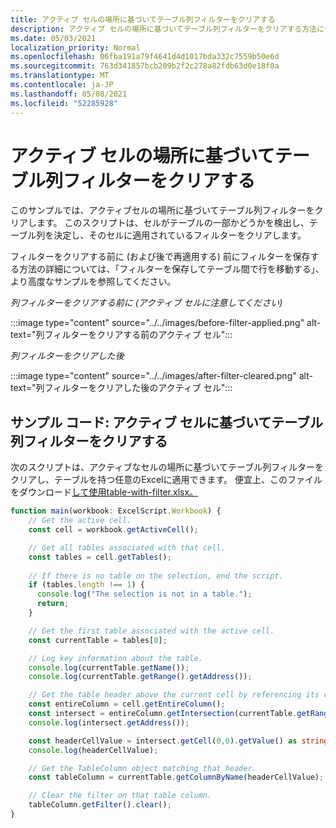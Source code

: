 ```yaml
---
title: アクティブ セルの場所に基づいてテーブル列フィルターをクリアする
description: アクティブ セルの場所に基づいてテーブル列フィルターをクリアする方法について学習します。
ms.date: 05/03/2021
localization_priority: Normal
ms.openlocfilehash: 06fba191a79f4641d4d1017bda332c7559b50e6d
ms.sourcegitcommit: 763d341857bcb209b2f2c278a82fdb63d0e18f0a
ms.translationtype: MT
ms.contentlocale: ja-JP
ms.lasthandoff: 05/08/2021
ms.locfileid: "52285928"
---
```

# <a name="clear-table-column-filter-based-on-active-cell-location"></a>アクティブ セルの場所に基づいてテーブル列フィルターをクリアする

このサンプルでは、アクティブセルの場所に基づいてテーブル列フィルターをクリアします。 このスクリプトは、セルがテーブルの一部かどうかを検出し、テーブル列を決定し、そのセルに適用されているフィルターをクリアします。

フィルターをクリアする前に (および後で再適用する) 前にフィルターを保存する方法の[](move-rows-across-tables.md)詳細については、「フィルターを保存してテーブル間で行を移動する」、より高度なサンプルを参照してください。

_列フィルターをクリアする前に (アクティブ セルに注意してください)_

:::image type="content" source="../../images/before-filter-applied.png" alt-text="列フィルターをクリアする前のアクティブ セル":::

_列フィルターをクリアした後_

:::image type="content" source="../../images/after-filter-cleared.png" alt-text="列フィルターをクリアした後のアクティブ セル":::

## <a name="sample-code-clear-table-column-filter-based-on-active-cell"></a>サンプル コード: アクティブ セルに基づいてテーブル列フィルターをクリアする

次のスクリプトは、アクティブなセルの場所に基づいてテーブル列フィルターをクリアし、テーブルを持つ任意のExcelに適用できます。 便宜上、このファイルをダウンロード<a href="table-with-filter.xlsx">して使用table-with-filter.xlsx。 </a>

```TypeScript
function main(workbook: ExcelScript.Workbook) {
    // Get the active cell.
    const cell = workbook.getActiveCell();

    // Get all tables associated with that cell.
    const tables = cell.getTables();
    
    // If there is no table on the selection, end the script.
    if (tables.length !== 1) {
      console.log("The selection is not in a table.");
      return;
    }

    // Get the first table associated with the active cell.
    const currentTable = tables[0];

    // Log key information about the table.
    console.log(currentTable.getName());
    console.log(currentTable.getRange().getAddress());

    // Get the table header above the current cell by referencing its column.
    const entireColumn = cell.getEntireColumn();
    const intersect = entireColumn.getIntersection(currentTable.getRange());
    console.log(intersect.getAddress());

    const headerCellValue = intersect.getCell(0,0).getValue() as string;
    console.log(headerCellValue);

    // Get the TableColumn object matching that header.
    const tableColumn = currentTable.getColumnByName(headerCellValue);

    // Clear the filter on that table column.
    tableColumn.getFilter().clear();
}
```

